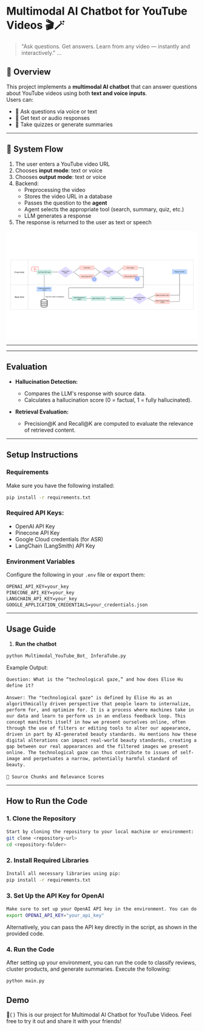 # Multimodal AI Chatbot for YouTube Videos 🎬🪄  
> "Ask questions. Get answers. Learn from any video — instantly and interactively."
...

## 📌 Overview

This project implements a **multimodal AI chatbot** that can answer questions about YouTube videos using both **text and voice inputs**.  
Users can:
- 🎯 Ask questions via voice or text
- 📑 Get text or audio responses
- 🧠 Take quizzes or generate summaries
---

## 🔄 System Flow
1. The user enters a YouTube video URL  
2. Chooses **input mode**: text or voice  
3. Chooses **output mode**: text or voice  
4. Backend:
   - Preprocessing the video
   - Stores the video URL in a database
   - Passes the question to the **agent**
   - Agent selects the appropriate tool (search, summary, quiz, etc.)
   - LLM generates a response
5. The response is returned to the user as text or speech

![Flowchart Diagram](assets/FlowChart.png)

---
---

## Evaluation
* **Hallucination Detection:**
   - Compares the LLM's response with source data.
   - Calculates a hallucination score (0 = factual, 1 = fully hallucinated).

* **Retrieval Evaluation:**
   - Precision@K and Recall@K are computed to evaluate the relevance of retrieved content.

---

## Setup Instructions

### Requirements
Make sure you have the following installed:

```bash
pip install -r requirements.txt
```

### Required API Keys:
- OpenAI API Key
- Pinecone API Key
- Google Cloud credentials (for ASR)
- LangChain (LangSmith) API Key

### Environment Variables
Configure the following in your `.env` file or export them:
```
OPENAI_API_KEY=your_key
PINECONE_API_KEY=your_key
LANGCHAIN_API_KEY=your_key
GOOGLE_APPLICATION_CREDENTIALS=your_credentials.json
```
---

## Usage Guide

1. **Run the chatbot**
```bash
python Multimodal_YouTube_Bot_ InferaTube.py
```

Example Output:
```
Question: What is the “technological gaze,” and how does Elise Hu define it?

Answer: The "technological gaze" is defined by Elise Hu as an algorithmically driven perspective that people learn to internalize, perform for, and optimize for. It is a process where machines take in our data and learn to perform us in an endless feedback loop. This concept manifests itself in how we present ourselves online, often through the use of filters or editing tools to alter our appearance, driven in part by AI-generated beauty standards. Hu mentions how these digital alterations can impact real-world beauty standards, creating a gap between our real appearances and the filtered images we present online. The technological gaze can thus contribute to issues of self-image and perpetuates a narrow, potentially harmful standard of beauty.

📄 Source Chunks and Relevance Scores
```
---

## How to Run the Code

### 1. Clone the Repository  
```bash
Start by cloning the repository to your local machine or environment:
git clone <repository-url>
cd <repository-folder>
```
### 2. Install Required Libraries  
```bash
Install all necessary libraries using pip:
pip install -r requirements.txt
```
### 3. Set Up the API Key for OpenAI 
```bash
Make sure to set up your OpenAI API key in the environment. You can do this by adding it to the script or configuring it as an environment variable.
export OPENAI_API_KEY="your_api_key"
```
Alternatively, you can pass the API key directly in the script, as shown in the provided code.

### 4. Run the Code  
After setting up your environment, you can run the code to classify reviews, cluster products, and generate summaries. Execute the following:

```bash
python main.py
```


## Demo

🔗(  ) This is our project for Multimodal AI Chatbot for YouTube Videos. Feel free to try it out and share it with your friends!
  

<br>


